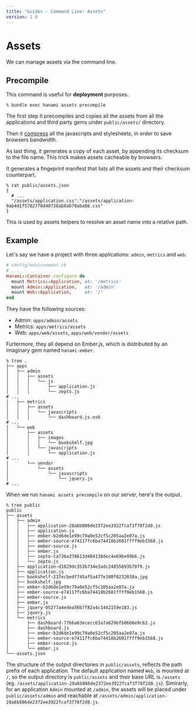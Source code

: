 ```yaml
---
title: "Guides - Command Line: Assets"
version: 1.0
---
```


# Assets

We can manage assets via the command line.

## Precompile

This command is useful for **deployment** purposes.

```shell
% bundle exec hanami assets precompile
```

The first step it precompiles and copies all the assets from all the applications and third party gems under `public/assets/` directory.

Then it [compress](/guides/1.0/assets/compressors) all the javascripts and stylesheets, in order to save browsers bandwidth.

As last thing, it generates a copy of each asset, by appending its checksum to the file name.
This trick makes assets cacheable by browsers.

It generates a fingeprint manifest that lists all the assets and their checksum counterpart.

```shell
% cat public/assets.json
{
  # ...
  "/assets/application.css":"/assets/application-9ab4d1f57027f0d40738ab8ab70aba86.css"
}
```

This is used by assets helpers to resolve an asset name into a relative path.

## Example

Let's say we have a project with three applications: `admin`, `metrics` and `web`.

```ruby
# config/environment.rb
# ...
Hanami::Container.configure do
  mount Metrics::Application, at: '/metrics'
  mount Admin::Application,   at: '/admin'
  mount Web::Application,     at: '/'
end
```

They have the following sources:

  * Admin: `apps/admin/assets`
  * Metrics: `apps/metrics/assets`
  * Web: `apps/web/assets`, `apps/web/vendor/assets`

Furtermore, they all depend on Ember.js, which is distributed by an imaginary gem named `hanami-ember`.

```shell
% tree .
├── apps
│   ├── admin
│   │   ├── assets
│   │   │   └── js
│   │   │       ├── application.js
│   │   │       └── zepto.js
# ...
│   ├── metrics
│   │   ├── assets
│   │   │   └── javascripts
│   │   │       └── dashboard.js.es6
# ...
│   └── web
│       ├── assets
│       │   ├── images
│       │   │   └── bookshelf.jpg
│       │   └── javascripts
│       │       └── application.js
# ...
│       └── vendor
│           └── assets
│               └── javascripts
│                   └── jquery.js
# ...
```

When we run `hanami assets precompile` on our server, here's the output.

```shell
% tree public
public
├── assets
│   ├── admin
│   │   ├── application-28a6b886de2372ee3922fcaf3f78f2d8.js
│   │   ├── application.js
│   │   ├── ember-b2d6de1e99c79a0e52cf5c205aa2e07a.js
│   │   ├── ember-source-e74117fc6ba74418b2601ffff9eb1568.js
│   │   ├── ember-source.js
│   │   ├── ember.js
│   │   ├── zepto-ca736a378613d484138dec4e69be99b6.js
│   │   └── zepto.js
│   ├── application-d1829dc353b734e3adc24855693b70f9.js
│   ├── application.js
│   ├── bookshelf-237ecbedf745af5a477e380f0232039a.jpg
│   ├── bookshelf.jpg
│   ├── ember-b2d6de1e99c79a0e52cf5c205aa2e07a.js
│   ├── ember-source-e74117fc6ba74418b2601ffff9eb1568.js
│   ├── ember-source.js
│   ├── ember.js
│   ├── jquery-05277a4edea56b7f82a4c1442159e183.js
│   ├── jquery.js
│   └── metrics
│       ├── dashboard-7766a63ececc63a7a629bfb0666e9c62.js
│       ├── dashboard.js
│       ├── ember-b2d6de1e99c79a0e52cf5c205aa2e07a.js
│       ├── ember-source-e74117fc6ba74418b2601ffff9eb1568.js
│       ├── ember-source.js
│       └── ember.js
└── assets.json
```

<p class="convention">
  The structure of the output directories in <code>public/assets</code>, reflects the path prefix of each application. The default application named <code>Web</code>, is mounted at <code>/</code>, so the output directory is <code>public/assets</code> and their base URL is <code>/assets</code> (eg. <code>/assets/application-28a6b886de2372ee3922fcaf3f78f2d8.js</code>).
  Simirarly, for an application <code>Admin</code> mounted at <code>/admin</code>, the assets will be placed under <code>public/assets/admin</code> and reachable at <code>/assets/admin/application-28a6b886de2372ee3922fcaf3f78f2d8.js</code>.
</p>
